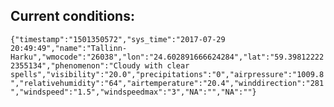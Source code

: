 ## Current conditions: 
 ``` {"timestamp":"1501350572","sys_time":"2017-07-29 20:49:49","name":"Tallinn-Harku","wmocode":"26038","lon":"24.602891666624284","lat":"59.398122222355134","phenomenon":"Cloudy with clear spells","visibility":"20.0","precipitations":"0","airpressure":"1009.8","relativehumidity":"64","airtemperature":"20.4","winddirection":"281","windspeed":"1.5","windspeedmax":"3","NA":"","NA":""} ```
